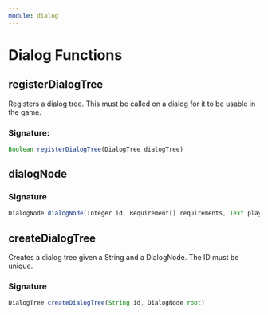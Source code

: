 ```yaml
---
module: dialog
---
```

# Dialog Functions

## registerDialogTree

Registers a dialog tree. This must be called on a dialog for it to be usable in the game.

### Signature: 
```javascript
Boolean registerDialogTree(DialogTree dialogTree)
```

## dialogNode

### Signature
```javascript
DialogNode dialogNode(Integer id, Requirement[] requirements, Text player, Quest quest, Text[] npc, DialogNode[] responses)
```

## createDialogTree

Creates a dialog tree given a String and a DialogNode. The ID must be unique.

### Signature
```javascript
DialogTree createDialogTree(String id, DialogNode root)
```
